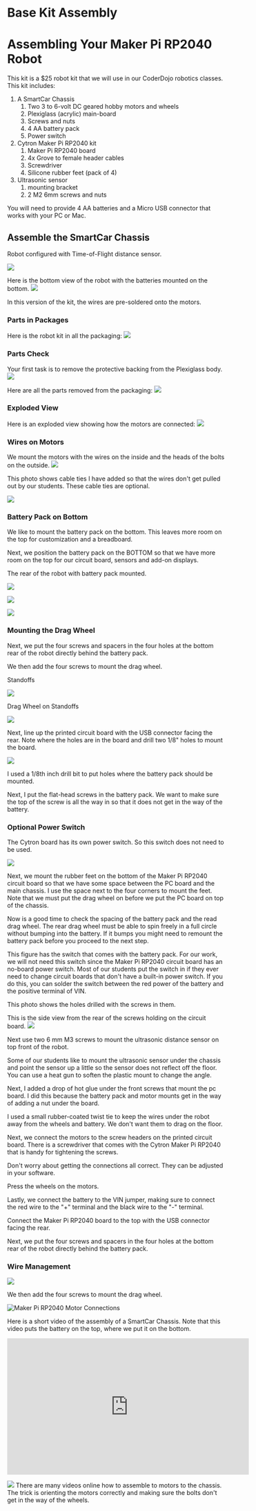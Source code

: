 # Base Kit Assembly

# Assembling Your Maker Pi RP2040 Robot

This kit is a $25 robot kit that we will use in our CoderDojo robotics classes.  This kit includes:

1. A SmartCar Chassis
    1. Two 3 to 6-volt DC geared hobby motors and wheels
    2. Plexiglass (acrylic) main-board
    3. Screws and nuts
    4. 4 AA battery pack
    5. Power switch
2. Cytron Maker Pi RP2040 kit
    1. Maker Pi RP2040 board
    2. 4x Grove to female header cables
    3. Screwdriver
    4. Silicone rubber feet (pack of 4)
3. Ultrasonic sensor
    1. mounting bracket
    2. 2 M2 6mm screws and nuts

You will need to provide 4 AA batteries and a Micro USB connector that works with your PC or Mac.

## Assemble the SmartCar Chassis

Robot configured with Time-of-Flight distance sensor.

![](../img/maker-pi-rp2040-tof-robot.jpg)

Here is the bottom view of the robot with the batteries mounted on the bottom.
![](../img/maker-pi-rp2040-robot-bottom.jpg)

In this version of the kit, the wires are pre-soldered onto the motors.

### Parts in Packages
Here is the robot kit in all the packaging:
![](../img/a1-kit-in-pkg.jpg)

### Parts Check
Your first task is to remove the protective backing from the Plexiglass body.
![](../img/a2-peel-cover.jpg)

Here are all the parts removed from the packaging:
![](../img/a3-parts-unpackaged.jpg)

### Exploded View
Here is an exploded view showing how the motors are connected:
![](../img/a4-exploded-view.png)

### Wires on Motors
We mount the motors with the wires on the inside and the heads of the bolts on the outside.
![](../img/a6-wires-on-motors.jpg)

This photo shows cable ties I have added so that the wires don't get pulled out by our students.  These cable ties are optional.



![](../img/a8-robot-rear.jpg)

### Battery Pack on Bottom

We like to mount the battery pack on the bottom.  This leaves more
room on the top for customization and a breadboard.

Next, we position the battery pack on the BOTTOM so 
that we have more room on the top for our circuit board, 
sensors and add-on displays.

The rear of the robot with battery pack mounted.

![](../img/a6-drill-battery-pack-hold.jpg)

![](../img/a7-battery-on-bottom.jpg)

![](../img/a8-battery-screw.jpg)

### Mounting the Drag Wheel
Next, we put the four screws and spacers in the four holes at the 
bottom rear of the robot directly behind the battery pack.

We then add the four screws to mount the drag wheel.

Standoffs

![](../img/a9-drag-wheel-standoffs.jpg)

Drag Wheel on Standoffs

![](../img/a11-drag-wheel.jpg)

Next, line up the printed circuit board with the USB connector facing the rear.  Note where the holes are in the board and drill two 1/8" holes to mount the board.

![](../img/a9-rear-top-view.jpg)

I used a 1/8th inch drill bit to put holes where the battery pack should be mounted.

Next, I put the flat-head screws in the battery pack.  We want to make sure the top of the screw is all the way in so that it does not get in the way of the battery.

### Optional Power Switch

The Cytron board has its own power switch.  So this switch does
not need to be used.

![](../img/a12-optional-power-switch.jpg)

Next, we mount the rubber feet on the bottom of the Maker Pi RP2040 circuit board so that we have some space between the PC board and the main chassis.  I use the space next to the four corners to mount the feet.  Note that we must put the drag wheel on before we put the PC board on top of the chassis.

Now is a good time to check the spacing of the battery pack and the read drag wheel.  The rear drag wheel must be able to spin freely in a full circle without bumping into the battery.  If it bumps you might need to remount the battery pack before you proceed to the next step.

This figure has the switch that comes with the battery pack.  For our work, we will not need this switch since the Maker Pi RP2040 circuit board has an no-board power switch.  Most of our students put the switch in if they ever need to change circuit boards that don't have a built-in power switch.  If you do this, you can solder the switch between the red power of the battery and the positive terminal of VIN.

This photo shows the holes drilled with the screws in them.

This is the side view from the rear of the screws holding on the circuit board.
![](../img/a14-rear-side-view.jpg)

Next use two 6 mm M3 screws to mount the ultrasonic distance sensor on top front of the robot.

Some of our students like to mount the ultrasonic sensor under the chassis and point the sensor up a little so the sensor does not reflect off the floor.  You can use a heat gun to soften the plastic mount to change the angle.

Next, I added a drop of hot glue under the front screws that mount the pc board.  I did this because the battery pack and motor mounts get in the way of adding a nut under the board.

I used a small rubber-coated twist tie to keep the wires under the robot away from the wheels and battery.  We don't want them to drag on the floor.

Next, we connect the motors to the screw headers on the printed circuit board.  There is a screwdriver that comes with the Cytron Maker Pi RP2040 that is handy for tightening the screws.

Don't worry about getting the connections all correct.  They can be adjusted in your software.

Press the wheels on the motors.


Lastly, we connect the battery to the VIN jumper, making sure to connect the red wire to the "+" terminal and the black wire to the "-" terminal.


Connect the Maker Pi RP2040 board to the top with the USB connector facing the rear.

Next, we put the four screws and spacers in the four holes at the 
bottom rear of the robot directly behind the battery pack.

### Wire Management

![](../img/a16-wires-under-robot.jpg)

We then add the four screws to mount the drag wheel.

 ![Maker Pi RP2040 Motor Connections](../img/maker-pi-rp2040-motor-connections.jpg)

Here is a short video of the assembly of a SmartCar Chassis.  Note that this video puts the battery on the top, where we put it on the bottom.
<iframe width="560" height="315" src="https://www.youtube.com/embed/lgCERugoVL4" title="YouTube video player" frameborder="0" allow="accelerometer; autoplay; clipboard-write; encrypted-media; gyroscope; picture-in-picture" allowfullscreen></iframe>


![](../../img/maker-pi-rp2040-robot-bottom.jpg)
There are many videos online how to assemble to motors to the chassis.  The trick is orienting the motors correctly and making sure the bolts don't get in the way of the wheels.

